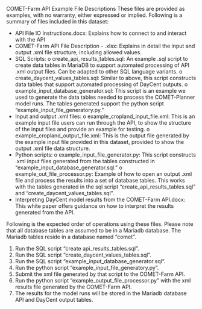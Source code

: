 COMET-Farm API Example File Descriptions
These files are provided as examples, with no warranty, either expressed or implied.
Following is a summary of files included in this dataset:
-	API File IO Instructions.docx: Explains how to connect to and interact with the API
-	COMET-Farm API File Description - <version>.xlsx: Explains in detail the input and output .xml file structure, including allowed values.
-	SQL Scripts:
    o	create_api_results_tables.sql: An example .sql script to create data tables in MariaDB to support automated processing of API .xml output files. Can be adapted to other SQL language variants.
    o	create_daycent_values_tables.sql: Similar to above, this script constructs data tables that support automated processing of DayCent outputs.
    o	example_input_database_generator.sql: This script is an example we used to generate the data tables needed to process the COMET-Planner model runs. The tables generated support the python script “example_input_file_generatory.py.”
-	Input and output .xml files:
    o	example_cropland_input_file.xml: This is an example input file users can run through the API, to show the structure of the input files and provide an example for testing.
    o	example_cropland_output_file.xml: This is the output file generated by the example input file provided in this dataset, provided to show the output .xml file data structure.
-	Python scripts:
    o	example_input_file_generator.py: This script constructs .xml input files generated from the tables constructed in “example_input_database_generator.sql.”
    o	example_out_file_processor.py: Example of how to open an output .xml file and process the results into a set of database tables. This works with the tables generated in the sql script “create_api_results_tables.sql” and “create_daycent_values_tables.sql”.
-	Interpreting DayCent model results from the COMET-Farm API.docx: This white paper offers guidance on how to interpret the results generated from the API.

Following is the expected order of operations using these files. Please note that all database tables are assumed to be in a Mariadb database. The Mariadb tables reside in a database named “comet”.
1)	Run the SQL script “create api_results_tables.sql”.
2)	Run the SQL script “create_daycent_values_tables.sql”.
3)	Run the SQL script “example_input_database_generator.sql”.
4)	Run the python script “example_input_file_generatory.py”.
5)	Submit the xml file generated by that script to the COMET-Farm API.
6)	Run the python script “example_output_file_processor.py” with the xml results file generated by the COMET-Farm API.
7)	The results for the model runs will be stored in the Mariadb database API and DayCent output tables.
